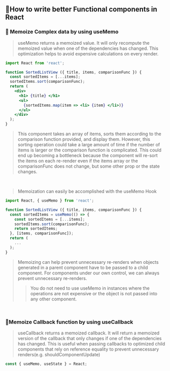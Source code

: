 ## 🤔How to write better Functional components in React 

### 📍 Memoize Complex data by using useMemo
>useMemo returns a memoized value. It will only recompute the memoized value
>when one of the dependencies has changed. This optimization helps to avoid expensive calculations on every render. 

```jsx
import React from 'react';

function SortedListView ({ title, items, comparisonFunc }) {
  const sortedItems = [...items];
  sortedItems.sort(comparisonFunc);
  return (
    <div>
      <h1> {title} </h1>
      <ul>
        {sortedItems.map(item => <li> {item} </li>)}
      </ul>
    </div>
  );
}
```

>This component takes an array of items, sorts them according to the comparison function provided, and display them.
>However, this sorting operation could take a large amount of time if the number of items is larger or
>the comparison function is complicated. This could end up becoming a bottleneck because the component will re-sort
>the items on each re-render even if the items array or the comparisonFunc does not change, 
>but some other prop or the state changes.

<br>

>Memoization can easily be accomplished with the useMemo Hook

```jsx 
import React, { useMemo } from 'react';

function SortedListView ({ title, items, comparisonFunc }) {
  const sortedItems = useMemo(() => {
    const sortedItems = [...items];
    sortedItems.sort(comparisonFunc);
    return sortedItems;
  }, [items, comparisonFunc]);
  return (
    ...
  );
}
```

>Memoizing can help prevent unnecessary re-renders when objects generated 
>in a parent component have to be passed to a child component. 
>For components under our own control, we can always prevent unnecessary re-renders. 
> >You do not need to use useMemo in instances where the operations are not expensive
> >or the object is not passed into any other component. 

<br> 

### 📍Memoize Callback function by using useCallback
>useCallback returns a memoized callback. It will return a memoized version of the callback
>that only changes if one of the dependencies has changed. This is useful when passing callbacks 
>to optimized child components that rely on reference equality to prevent unnecessary renders(e.g. shouldComponentUpdate)

```jsx
const { useMemo, useState } = React;
```


